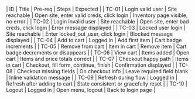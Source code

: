 | ID | Title | Pre-req | Steps | Expected |
| TC-01 | Login valid user | Site reachable | Open site, enter valid creds, click login | Inventory page visible, no error |
| TC-02 | Login invalid user | Site reachable | Open site, enter bad creds, click login | Error message displayed |
| TC-03 | Locked user login | Site reachable | Enter locked_out_user, click login | Blocked message displayed |
| TC-04 | Add to cart | Logged in | Add first item | Cart badge increments |
| TC-05 | Remove from cart | Item in cart | Remove item | Cart badge decrements or disappears |
| TC-06 | View cart | Items added | Open cart | Items and price totals correct |
| TC-07 | Checkout happy path | Items in cart | Checkout, fill form, continue, finish | Confirmation displayed |
| TC-08 | Checkout missing fields | On checkout info | Leave required field blank | Inline validation message |
| TC-09 | Refresh during flow | Logged in | Refresh after adding to cart | State consistent or gracefully reset |
| TC-10 | Logout | Logged in | Open menu, logout | Back to login page |
